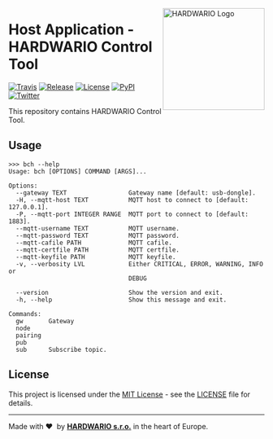 <a href="https://www.hardwario.com/"><img src="https://www.hardwario.com/ci/assets/hw-logo.svg" width="200" alt="HARDWARIO Logo" align="right"></a>

# Host Application - HARDWARIO Control Tool

[![Travis](https://img.shields.io/travis/hardwario/bch-control-tool/master.svg)](https://travis-ci.org/hardwario/bch-control-tool)
[![Release](https://img.shields.io/github/release/hardwario/bch-control-tool.svg)](https://github.com/hardwario/bch-control-tool/releases)
[![License](https://img.shields.io/github/license/hardwario/bch-control-tool.svg)](https://github.com/hardwario/bch-control-tool/blob/master/LICENSE)
[![PyPI](https://img.shields.io/pypi/v/bch.svg)](https://pypi.org/project/bch/)
[![Twitter](https://img.shields.io/twitter/follow/hardwario_en.svg?style=social&label=Follow)](https://twitter.com/hardwario_en)

This repository contains HARDWARIO Control Tool.


## Usage

```
>>> bch --help
Usage: bch [OPTIONS] COMMAND [ARGS]...

Options:
  --gateway TEXT                 Gateway name [default: usb-dongle].
  -H, --mqtt-host TEXT           MQTT host to connect to [default: 127.0.0.1].
  -P, --mqtt-port INTEGER RANGE  MQTT port to connect to [default: 1883].
  --mqtt-username TEXT           MQTT username.
  --mqtt-password TEXT           MQTT password.
  --mqtt-cafile PATH             MQTT cafile.
  --mqtt-certfile PATH           MQTT certfile.
  --mqtt-keyfile PATH            MQTT keyfile.
  -v, --verbosity LVL            Either CRITICAL, ERROR, WARNING, INFO or
                                 DEBUG

  --version                      Show the version and exit.
  -h, --help                     Show this message and exit.

Commands:
  gw       Gateway
  node
  pairing
  pub
  sub      Subscribe topic.
```

## License

This project is licensed under the [MIT License](https://opensource.org/licenses/MIT/) - see the [LICENSE](LICENSE) file for details.

---

Made with &#x2764;&nbsp; by [**HARDWARIO s.r.o.**](https://www.hardwario.com/) in the heart of Europe.
